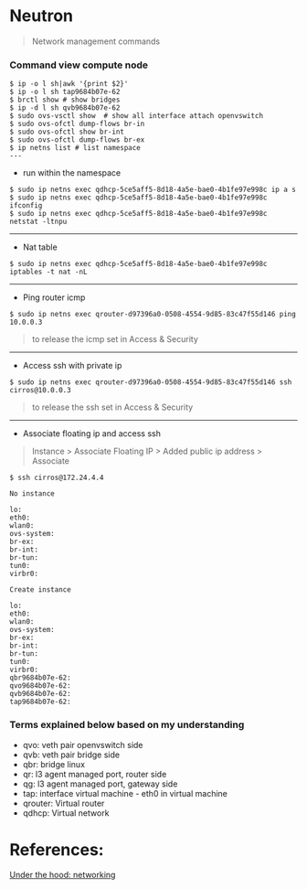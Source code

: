 # Neutron
> Network management commands

### Command view compute node  
```
$ ip -o l sh|awk '{print $2}'  
$ ip -o l sh tap9684b07e-62  
$ brctl show # show bridges  
$ ip -d l sh qvb9684b07e-62  
$ sudo ovs-vsctl show  # show all interface attach openvswitch  
$ sudo ovs-ofctl dump-flows br-in  
$ sudo ovs-ofctl show br-int  
$ sudo ovs-ofctl dump-flows br-ex  
$ ip netns list # list namespace  
---
```
- run within the namespace  
```
$ sudo ip netns exec qdhcp-5ce5aff5-8d18-4a5e-bae0-4b1fe97e998c ip a s  
$ sudo ip netns exec qdhcp-5ce5aff5-8d18-4a5e-bae0-4b1fe97e998c ifconfig  
$ sudo ip netns exec qdhcp-5ce5aff5-8d18-4a5e-bae0-4b1fe97e998c netstat -ltnpu  
```

---
- Nat table  
```
$ sudo ip netns exec qdhcp-5ce5aff5-8d18-4a5e-bae0-4b1fe97e998c iptables -t nat -nL  
```
---

- Ping router icmp  
```
$ sudo ip netns exec qrouter-d97396a0-0508-4554-9d85-83c47f55d146 ping 10.0.0.3  
```
> to release the icmp set in Access & Security   
---

- Access ssh with private ip  
```
$ sudo ip netns exec qrouter-d97396a0-0508-4554-9d85-83c47f55d146 ssh cirros@10.0.0.3 
``` 
> to release the ssh set in Access & Security  
---
- Associate floating ip and access ssh  
> Instance >  Associate Floating IP > Added public ip address > Associate  
``` 
$ ssh cirros@172.24.4.4  
```

```
No instance

lo:
eth0:
wlan0:
ovs-system:
br-ex:
br-int:
br-tun:
tun0:
virbr0:
```
```
Create instance

lo:
eth0:
wlan0:
ovs-system:
br-ex:
br-int:
br-tun:
tun0:
virbr0:
qbr9684b07e-62:
qvo9684b07e-62:
qvb9684b07e-62: 
tap9684b07e-62:
```

### Terms explained below based on my understanding  
- qvo: veth pair openvswitch side
- qvb: veth pair bridge side
- qbr: bridge linux
- qr: l3 agent managed port, router side
- qg: l3 agent managed port, gateway side
- tap: interface virtual machine - eth0 in virtual machine
- qrouter: Virtual router
- qdhcp: Virtual network 

# References:

[Under the hood: networking](https://github.com/lorin/openstack-hackspace/blob/master/under-the-hood-network.md)

